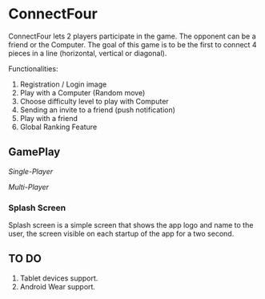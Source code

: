 # ConnectFour

ConnectFour lets 2 players participate in the game. The opponent can be a friend or the Computer. The goal of this game is to be the first to connect 4 pieces in a line (horizontal, vertical or diagonal).

Functionalities:
1. Registration / Login image
2. Play with a Computer (Random move)
3. Choose difficulty level to play with Computer
4. Sending an invite to a friend (push notification)
5. Play with a friend
6. Global Ranking Feature

## GamePlay

*Single-Player*


*Multi-Player*

### Splash Screen
Splash screen is a simple screen that shows the app logo and name to the user, the screen visible on each startup of the app for a two second.
 


## TO DO

1. Tablet devices support.
2. Android Wear support.
